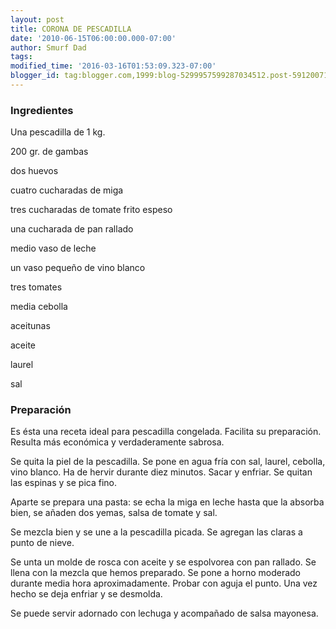 ```yaml
---
layout: post
title: CORONA DE PESCADILLA
date: '2010-06-15T06:00:00.000-07:00'
author: Smurf Dad
tags: 
modified_time: '2016-03-16T01:53:09.323-07:00'
blogger_id: tag:blogger.com,1999:blog-5299957599287034512.post-5912007152831599697
---
```


<h3>Ingredientes</h3>

Una pescadilla de 1 kg.

200 gr. de gambas

dos huevos

cuatro cucharadas de miga

tres cucharadas de tomate frito espeso

una cucharada de pan rallado

medio vaso de leche

un vaso pequeño de vino blanco

tres tomates

media cebolla

aceitunas

aceite

laurel

sal

<h3>Preparación</h3>

Es ésta una receta ideal para pescadilla congelada. Facilita su preparación. Resulta más económica y verdaderamente sabrosa.

Se quita la piel de la pescadilla. Se pone en agua fría con sal, laurel, cebolla, vino blanco. Ha de hervir durante diez minutos. Sacar y enfriar. Se quitan las espinas y se pica fino.

Aparte se prepara una pasta: se echa la miga en leche hasta que la absorba bien, se añaden dos yemas, salsa de tomate y sal.

Se mezcla bien y se une a la pescadilla picada. Se agregan las claras a punto de nieve.

Se unta un molde de rosca con aceite y se espolvorea con pan rallado. Se llena con la mezcla que hemos preparado. Se pone a horno moderado durante media hora aproximadamente. Probar con aguja el punto. Una vez hecho se deja enfriar y se desmolda.

Se puede servir adornado con lechuga y acompañado de salsa mayonesa.

